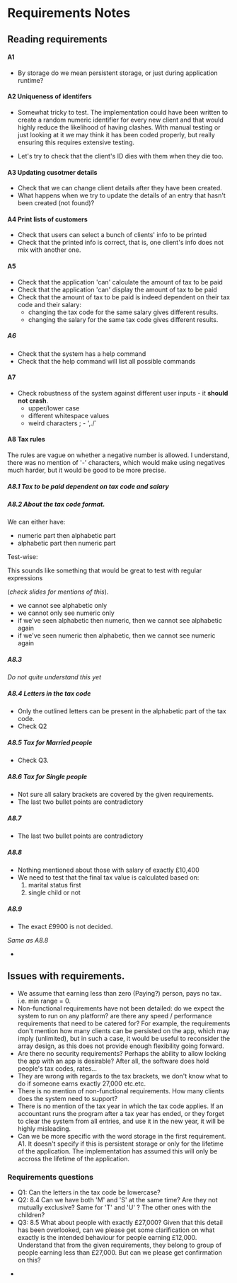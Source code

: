 # Requirements Notes 

## Reading requirements

#### A1 

* By storage do we mean persistent storage, or just during application runtime? 


#### A2 Uniqueness of identifers

* Somewhat tricky to test. The implementation could have been written to create a random numeric identifier for every new client and that would highly reduce the likelihood of having clashes. With manual testing or just looking at it we may think it has been coded properly, but really ensuring this requires extensive testing. 

* Let's try to check that the client's ID dies with them when they die too. 

#### A3 Updating cusotmer details

* Check that we can change client details after they have been created. 
* What happens when we try to update the details of an entry that hasn't been created (not found)? 


#### A4 Print lists of customers

* Check that users can select a bunch of clients' info to be printed 
* Check that the printed info is correct, that is, one client's info does not mix with another one.

#### A5 

* Check that the application 'can' calculate the amount of tax to be paid
* Check that the application 'can' display the amount of tax to be paid 
* Check that the amount of tax to be paid is indeed dependent on their tax code and their salary: 
	* changing the tax code for the same salary gives different results. 
	* changing the salary for the same tax code gives different results.

##### A6

* Check that the system has a help command 
* Check that the help command will list all possible commands 

#### A7 

* Check robustness of the system against different user inputs - it **should not crash**.
	* upper/lower case
	* different whitespace values
	* weird characters ; - ',./`
	
#### A8 Tax rules

<!-- There's no option for someone who doesn't have children! ( I guess u don't use any of the letters for that.. ok I get it now).  --> 

The rules are vague on whether a negative number is allowed. I understand, there was no mention of '-' characters, which would make using negatives much harder, but it would be good to be more precise. 

##### A8.1 Tax to be paid dependent on tax code and salary

##### A8.2 _About the tax code format._

We can either have: 

* numeric part then alphabetic part 
* alphabetic part then numeric part

Test-wise: 

This sounds like something that would be great to test with regular expressions 

(_check slides for mentions of this_). 

* we cannot see alphabetic only 
* we cannot only see numeric only 
* if we've seen alphabetic then numeric, then we cannot see alphabetic again 
* if we've seen numeric then alphabetic, then we cannot see numeric again

##### A8.3

_Do not quite understand this yet_

##### A8.4 Letters in the tax code

* Only the outlined letters can be present in the alphabetic part of the tax code. 
* Check Q2


##### A8.5 Tax for Married people

* Check Q3. 

##### A8.6 Tax for Single people

* Not sure all salary brackets are covered by the given requirements. 
* The last two bullet points are contradictory

##### A8.7

* The last two bullet points are contradictory

##### A8.8 

* Nothing mentioned about those with salary of exactly £10,400
* We need to test that the final tax value is calculated based on:
	1. marital status first 
	2. single child or not

##### A8.9

* The exact £9900 is not decided. 

_Same as A8.8_
 

-

## Issues with requirements. 
* We assume that earning less than zero (Paying?) person, pays no tax. i.e. min range = 0. 
* Non-functional requirements have not been detailed: do we expect the system to run on any platform? are there any speed / performance requirements that need to be catered for? For example, the requirements don't mention how many clients can be persisted on the app, which may imply (unlimited), but in such a case, it would be useful to reconsider the array design, as this does not provide enough flexibility going forward. 
* Are there no security requirements? Perhaps the ability to allow locking the app with an app is desirable? After all, the software does hold people's tax codes, rates... 
* They are wrong with regards to the tax brackets, we don't know what to do if someone earns exactly 27,000 etc.etc.
* There is no mention of non-functional requirements. How many clients does the system need to support? 
* There is no mention of the tax year in which the tax code applies. If an accountant runs the program after a tax year has ended, or they forget to clear the system from all entries, and use it in the new year, it will be highly misleading. 
* Can we be more specific with the word storage in the first requirement. A1. It doesn't specify if this is persistent storage or only for the lifetime of the application. The implementation has assumed this will only be accross the lifetime of the application. 

### Requirements questions

* Q1: Can the letters in the tax code be lowercase? 
* Q2: 8.4 Can we have both 'M' and 'S' at the same time? Are they not mutually exclusive? Same for 'T' and 'U' ? The other ones with the children?
* Q3: 8.5 What about people with exactly £27,000? Given that this detail has been overlooked, can we please get some clarification on what exactly is the intended behaviour for people earning £12,000. Understand that from the given requirements, they belong to group of people earning less than £27,000. But can we please get confirmation on this? 

-